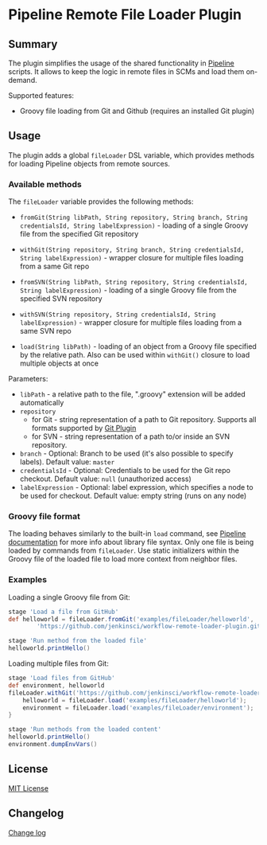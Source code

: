 # Pipeline Remote File Loader Plugin

## Summary

The plugin simplifies the usage of the shared functionality in [Pipeline](https://github.com/jenkinsci/workflow-plugin) scripts.
It allows to keep the logic in remote files in SCMs and load them on-demand.

Supported features:
* Groovy file loading from Git and Github (requires an installed Git plugin)

## Usage

The plugin adds a global `fileLoader` DSL variable, which provides methods for loading Pipeline objects from remote sources.

### Available methods

The `fileLoader` variable provides the following methods:
* `fromGit(String libPath, String repository, String branch, String credentialsId, String labelExpression)` - loading of a single Groovy file from the specified Git repository
* `withGit(String repository, String branch, String credentialsId, String labelExpression)` - wrapper closure for multiple files loading from a same Git repo
* `fromSVN(String libPath, String repository, String credentialsId, String labelExpression)` - loading of a single Groovy file from the specified SVN repository
* `withSVN(String repository, String credentialsId, String labelExpression)` - wrapper closure for multiple files loading from a same SVN repo

* `load(String libPath)` - loading of an object from a Groovy file specified by the relative path. Also can be used within `withGit()` closure to load multiple objects at once

Parameters:
* `libPath` - a relative path to the file, ".groovy" extension will be added automatically
* `repository` 
    * for Git - string representation of a path to Git repository. Supports all formats supported by [Git Plugin](https://wiki.jenkins-ci.org/display/JENKINS/Git+Plugin)
    * for SVN - string representation of a path to/or inside an SVN repository.
* `branch` - Optional: Branch to be used (it's also possible to specify labels). Default value: `master`
* `credentialsId` - Optional: Credentials to be used for the Git repo checkout. Default value: `null` (unauthorized access)
* `labelExpression` - Optional: label expression, which specifies a node to be used for checkout. Default value: empty string (runs on any node)

### Groovy file format

The loading behaves similarly to the built-in `load` command, see [Pipeline documentation](https://github.com/jenkinsci/workflow-plugin/blob/master/TUTORIAL.md#manual-loading) for more info about library file syntax. Only one file is being loaded by commands from `fileLoader`. Use static initializers within the Groovy file of the loaded file to load more context from neighbor files.

### Examples

Loading a single Groovy file from Git:
```groovy
stage 'Load a file from GitHub'
def helloworld = fileLoader.fromGit('examples/fileLoader/helloworld', 
        'https://github.com/jenkinsci/workflow-remote-loader-plugin.git', 'master', null, '')

stage 'Run method from the loaded file'
helloworld.printHello()
```

Loading multiple files from Git:
```groovy
stage 'Load files from GitHub'
def environment, helloworld
fileLoader.withGit('https://github.com/jenkinsci/workflow-remote-loader-plugin.git', 'master', null, '') {
    helloworld = fileLoader.load('examples/fileLoader/helloworld');
    environment = fileLoader.load('examples/fileLoader/environment');
}

stage 'Run methods from the loaded content'
helloworld.printHello()
environment.dumpEnvVars()
```

## License
[MIT License](http://opensource.org/licenses/MIT)

## Changelog
[Change log](CHANGELOG.md)
